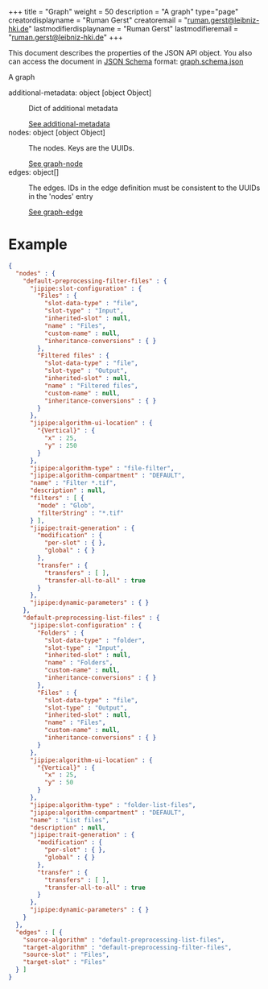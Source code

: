 +++
title = "Graph"
weight = 50
description = "A graph"
type="page"
creatordisplayname = "Ruman Gerst"
creatoremail = "ruman.gerst@leibniz-hki.de"
lastmodifierdisplayname = "Ruman Gerst"
lastmodifieremail = "ruman.gerst@leibniz-hki.de"
+++



This document describes the properties of the JSON API object. You also can access
the document in [JSON Schema](https://json-schema.org/) format: [graph.schema.json](https://jipipe.org/schemas/graph.schema.json)

<div class="panel-body">
 <section class="json-schema-description">
  <p>
   A graph
  </p>
 </section>
 <section class="json-schema-properties">
  <dl>
   <dt data-property-name="additional-metadata">
    <span class="json-property-name">
     additional-metadata:
    </span>
    <span class="json-property-type">
     object
    </span>
    <span class="json-property-range" title="Value limits">
    </span>
    <span class="json-property-default-value">
     [object Object]
    </span>
   </dt>
   <dd>
    <p>
     Dict of additional metadata
    </p>
    <div class="json-inner-schema">
     <section class="json-schema-additionalProperties">
      <span class="json-property-type">
       <span class="json-property-type">
        <a class="json-schema-ref" href="/documentation-json-api/additional-metadata">
         See additional-metadata
        </a>
       </span>
       <span class="json-property-range" title="Value limits">
       </span>
      </span>
     </section>
    </div>
   </dd>
   <dt data-property-name="nodes">
    <span class="json-property-name">
     nodes:
    </span>
    <span class="json-property-type">
     object
    </span>
    <span class="json-property-range" title="Value limits">
    </span>
    <span class="json-property-default-value">
     [object Object]
    </span>
    <span class="json-property-required">
    </span>
   </dt>
   <dd>
    <p>
     The nodes. Keys are the UUIDs.
    </p>
    <div class="json-inner-schema">
     <section class="json-schema-additionalProperties">
      <span class="json-property-type">
       <span class="json-property-type">
        <a class="json-schema-ref" href="/documentation-json-api/graph-node">
         See graph-node
        </a>
       </span>
       <span class="json-property-range" title="Value limits">
       </span>
      </span>
     </section>
    </div>
   </dd>
   <dt data-property-name="edges">
    <span class="json-property-name">
     edges:
    </span>
    <span class="json-property-type">
     object[]
    </span>
    <span class="json-property-range" title="Value limits">
    </span>
    <span class="json-property-required">
    </span>
   </dt>
   <dd>
    <p>
     The edges. IDs in the edge definition must be consistent to the UUIDs in the 'nodes' entry
    </p>
    <div class="json-inner-schema">
     <section class="json-schema-array-items">
      <span class="json-property-type">
       <a class="json-schema-ref" href="/documentation-json-api/graph-edge">
        See graph-edge
       </a>
      </span>
      <span class="json-property-range" title="Value limits">
      </span>
      <div class="json-inner-schema">
      </div>
     </section>
    </div>
   </dd>
  </dl>
 </section>
</div>



# Example

```json
{
  "nodes" : {
    "default-preprocessing-filter-files" : {
      "jipipe:slot-configuration" : {
        "Files" : {
          "slot-data-type" : "file",
          "slot-type" : "Input",
          "inherited-slot" : null,
          "name" : "Files",
          "custom-name" : null,
          "inheritance-conversions" : { }
        },
        "Filtered files" : {
          "slot-data-type" : "file",
          "slot-type" : "Output",
          "inherited-slot" : null,
          "name" : "Filtered files",
          "custom-name" : null,
          "inheritance-conversions" : { }
        }
      },
      "jipipe:algorithm-ui-location" : {
        "{Vertical}" : {
          "x" : 25,
          "y" : 250
        }
      },
      "jipipe:algorithm-type" : "file-filter",
      "jipipe:algorithm-compartment" : "DEFAULT",
      "name" : "Filter *.tif",
      "description" : null,
      "filters" : [ {
        "mode" : "Glob",
        "filterString" : "*.tif"
      } ],
      "jipipe:trait-generation" : {
        "modification" : {
          "per-slot" : { },
          "global" : { }
        },
        "transfer" : {
          "transfers" : [ ],
          "transfer-all-to-all" : true
        }
      },
      "jipipe:dynamic-parameters" : { }
    },
    "default-preprocessing-list-files" : {
      "jipipe:slot-configuration" : {
        "Folders" : {
          "slot-data-type" : "folder",
          "slot-type" : "Input",
          "inherited-slot" : null,
          "name" : "Folders",
          "custom-name" : null,
          "inheritance-conversions" : { }
        },
        "Files" : {
          "slot-data-type" : "file",
          "slot-type" : "Output",
          "inherited-slot" : null,
          "name" : "Files",
          "custom-name" : null,
          "inheritance-conversions" : { }
        }
      },
      "jipipe:algorithm-ui-location" : {
        "{Vertical}" : {
          "x" : 25,
          "y" : 50
        }
      },
      "jipipe:algorithm-type" : "folder-list-files",
      "jipipe:algorithm-compartment" : "DEFAULT",
      "name" : "List files",
      "description" : null,
      "jipipe:trait-generation" : {
        "modification" : {
          "per-slot" : { },
          "global" : { }
        },
        "transfer" : {
          "transfers" : [ ],
          "transfer-all-to-all" : true
        }
      },
      "jipipe:dynamic-parameters" : { }
    }
  },
  "edges" : [ {
    "source-algorithm" : "default-preprocessing-list-files",
    "target-algorithm" : "default-preprocessing-filter-files",
    "source-slot" : "Files",
    "target-slot" : "Files"
  } ]
}
```
